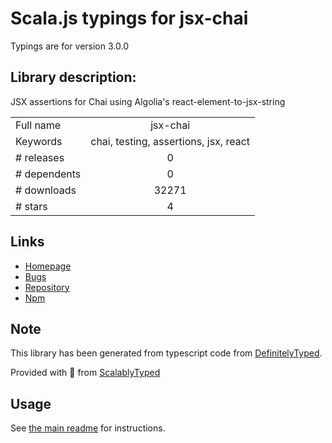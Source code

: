 
# Scala.js typings for jsx-chai

Typings are for version 3.0.0

## Library description:
JSX assertions for Chai using Algolia's react-element-to-jsx-string

|                    |                 |
| ------------------ | :-------------: |
| Full name          | jsx-chai |
| Keywords           | chai, testing, assertions, jsx, react |
| # releases         | 0 |
| # dependents       | 0 |
| # downloads        | 32271 |
| # stars            | 4 |

## Links
- [Homepage](https://github.com/bkonkle/jsx-chai#readme)
- [Bugs](https://github.com/bkonkle/jsx-chai/issues)
- [Repository](https://github.com/bkonkle/jsx-chai)
- [Npm](https://www.npmjs.com/package/jsx-chai)
    


## Note
This library has been generated from typescript code from [DefinitelyTyped](https://definitelytyped.org).

Provided with :purple_heart: from [ScalablyTyped](https://github.com/oyvindberg/ScalablyTyped)

## Usage
See [the main readme](../../readme.md) for instructions.


